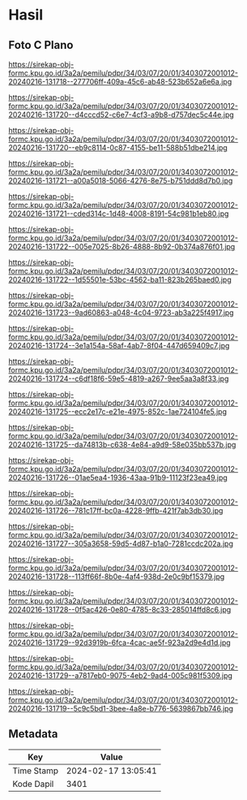 # Hasil

## Foto C Plano

https://sirekap-obj-formc.kpu.go.id/3a2a/pemilu/pdpr/34/03/07/20/01/3403072001012-20240216-131718--277706ff-409a-45c6-ab48-523b652a6e6a.jpg

https://sirekap-obj-formc.kpu.go.id/3a2a/pemilu/pdpr/34/03/07/20/01/3403072001012-20240216-131720--d4cccd52-c6e7-4cf3-a9b8-d757dec5c44e.jpg

https://sirekap-obj-formc.kpu.go.id/3a2a/pemilu/pdpr/34/03/07/20/01/3403072001012-20240216-131720--eb9c8114-0c87-4155-be11-588b51dbe214.jpg

https://sirekap-obj-formc.kpu.go.id/3a2a/pemilu/pdpr/34/03/07/20/01/3403072001012-20240216-131721--a00a5018-5066-4276-8e75-b751ddd8d7b0.jpg

https://sirekap-obj-formc.kpu.go.id/3a2a/pemilu/pdpr/34/03/07/20/01/3403072001012-20240216-131721--cded314c-1d48-4008-8191-54c981b1eb80.jpg

https://sirekap-obj-formc.kpu.go.id/3a2a/pemilu/pdpr/34/03/07/20/01/3403072001012-20240216-131722--005e7025-8b26-4888-8b92-0b374a876f01.jpg

https://sirekap-obj-formc.kpu.go.id/3a2a/pemilu/pdpr/34/03/07/20/01/3403072001012-20240216-131722--1d55501e-53bc-4562-ba11-823b265baed0.jpg

https://sirekap-obj-formc.kpu.go.id/3a2a/pemilu/pdpr/34/03/07/20/01/3403072001012-20240216-131723--9ad60863-a048-4c04-9723-ab3a225f4917.jpg

https://sirekap-obj-formc.kpu.go.id/3a2a/pemilu/pdpr/34/03/07/20/01/3403072001012-20240216-131724--3e1a154a-58af-4ab7-8f04-447d659409c7.jpg

https://sirekap-obj-formc.kpu.go.id/3a2a/pemilu/pdpr/34/03/07/20/01/3403072001012-20240216-131724--c6df18f6-59e5-4819-a267-9ee5aa3a8f33.jpg

https://sirekap-obj-formc.kpu.go.id/3a2a/pemilu/pdpr/34/03/07/20/01/3403072001012-20240216-131725--ecc2e17c-e21e-4975-852c-1ae724104fe5.jpg

https://sirekap-obj-formc.kpu.go.id/3a2a/pemilu/pdpr/34/03/07/20/01/3403072001012-20240216-131725--da74813b-c638-4e84-a9d9-58e035bb537b.jpg

https://sirekap-obj-formc.kpu.go.id/3a2a/pemilu/pdpr/34/03/07/20/01/3403072001012-20240216-131726--01ae5ea4-1936-43aa-91b9-11123f23ea49.jpg

https://sirekap-obj-formc.kpu.go.id/3a2a/pemilu/pdpr/34/03/07/20/01/3403072001012-20240216-131726--781c17ff-bc0a-4228-9ffb-421f7ab3db30.jpg

https://sirekap-obj-formc.kpu.go.id/3a2a/pemilu/pdpr/34/03/07/20/01/3403072001012-20240216-131727--305a3658-59d5-4d87-b1a0-7281ccdc202a.jpg

https://sirekap-obj-formc.kpu.go.id/3a2a/pemilu/pdpr/34/03/07/20/01/3403072001012-20240216-131728--113ff66f-8b0e-4af4-938d-2e0c9bf15379.jpg

https://sirekap-obj-formc.kpu.go.id/3a2a/pemilu/pdpr/34/03/07/20/01/3403072001012-20240216-131728--0f5ac426-0e80-4785-8c33-285014ffd8c6.jpg

https://sirekap-obj-formc.kpu.go.id/3a2a/pemilu/pdpr/34/03/07/20/01/3403072001012-20240216-131729--92d3919b-6fca-4cac-ae5f-923a2d9e4d1d.jpg

https://sirekap-obj-formc.kpu.go.id/3a2a/pemilu/pdpr/34/03/07/20/01/3403072001012-20240216-131729--a7817eb0-9075-4eb2-9ad4-005c981f5309.jpg

https://sirekap-obj-formc.kpu.go.id/3a2a/pemilu/pdpr/34/03/07/20/01/3403072001012-20240216-131719--5c9c5bd1-3bee-4a8e-b776-5639867bb746.jpg


## Metadata

| Key        | Value               |
| ---------- | ------------------- |
| Time Stamp | 2024-02-17 13:05:41 |
| Kode Dapil | 3401                |




